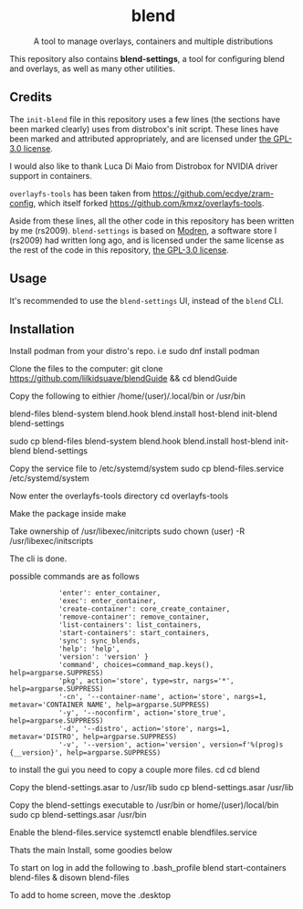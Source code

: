 <div align="center">
  <h1 align="center">blend</h1>
  <p align="center">A tool to manage overlays, containers and multiple distributions</p>
</div>

This repository also contains **blend-settings**, a tool for configuring blend and overlays, as well as many other utilities. 

## Credits

The `init-blend` file in this repository uses a few lines (the sections have been marked clearly) uses from distrobox's init script. These lines have been marked and attributed appropriately, and are licensed under [the GPL-3.0 license](https://github.com/89luca89/distrobox/blob/main/COPYING.md).

I would also like to thank Luca Di Maio from Distrobox for NVIDIA driver support in containers.

`overlayfs-tools` has been taken from https://github.com/ecdye/zram-config, which itself forked https://github.com/kmxz/overlayfs-tools.

Aside from these lines, all the other code in this repository has been written by me (rs2009). `blend-settings` is based on [Modren](https://github.com/RudraSwat/modren), a software store I (rs2009) had written long ago, and is licensed under the same license as the rest of the code in this repository, [the GPL-3.0 license](https://github.com/blend-os/blend/blob/main/LICENSE).

## Usage

It's recommended to use the `blend-settings` UI, instead of the `blend` CLI.

## Installation
Install podman from your distro's repo.
i.e sudo dnf install podman

Clone the files to the computer:
git clone https://github.com/lilkidsuave/blendGuide && cd blendGuide

Copy the following to eithier /home/(user)/.local/bin or /usr/bin

blend-files
blend-system
blend.hook
blend.install
host-blend
init-blend 
blend-settings

sudo cp blend-files blend-system blend.hook blend.install host-blend init-blend blend-settings

Copy the service file to /etc/systemd/system
sudo cp blend-files.service /etc/systemd/system

Now enter the overlayfs-tools directory
cd overlayfs-tools

Make the package inside
make

Take ownership of /usr/libexec/initcripts
sudo chown (user) -R /usr/libexec/initscripts

The cli is done.

possible commands are as follows

                'enter': enter_container,
                'exec': enter_container,
                'create-container': core_create_container,
                'remove-container': remove_container,
                'list-containers': list_containers,
                'start-containers': start_containers,
                'sync': sync_blends,
                'help': 'help',
                'version': 'version' }
                'command', choices=command_map.keys(), help=argparse.SUPPRESS)
                'pkg', action='store', type=str, nargs='*', help=argparse.SUPPRESS)
                '-cn', '--container-name', action='store', nargs=1, metavar='CONTAINER NAME', help=argparse.SUPPRESS)
                '-y', '--noconfirm', action='store_true', help=argparse.SUPPRESS)
                '-d', '--distro', action='store', nargs=1, metavar='DISTRO', help=argparse.SUPPRESS)
                '-v', '--version', action='version', version=f'%(prog)s {__version}', help=argparse.SUPPRESS)
 to install the gui you need to copy a couple more files. 
 cd
 cd blend

Copy the blend-settings.asar to /usr/lib
sudo cp blend-settings.asar /usr/lib

Copy the blend-settings executable to /usr/bin or home/(user)/local/bin
sudo cp blend-settings.asar /usr/bin

Enable the blend-files.service
systemctl enable blendfiles.service

Thats the main Install, some goodies below

To start on log in add the following to .bash_profile
blend start-containers
blend-files &
disown blend-files

To add to home screen, move the .desktop
 

             





